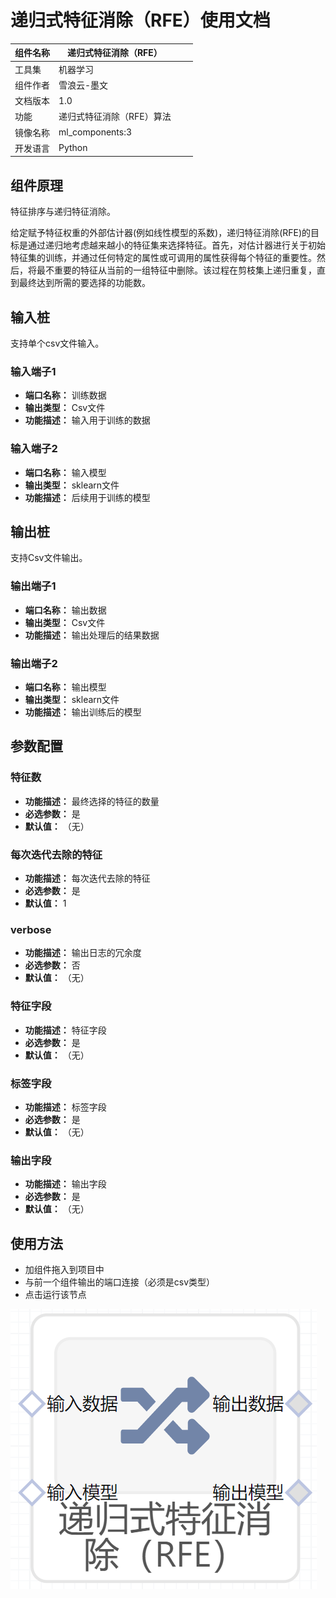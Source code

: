 # 递归式特征消除（RFE）使用文档
| 组件名称 | 递归式特征消除（RFE）|  |  |
| --- | --- | --- | --- |
| 工具集 | 机器学习 |  |  |
| 组件作者 | 雪浪云-墨文 |  |  |
| 文档版本 | 1.0 |  |  |
| 功能 |递归式特征消除（RFE）算法 |  |  |
| 镜像名称 | ml_components:3 |  |  |
| 开发语言 | Python |  |  |

## 组件原理
特征排序与递归特征消除。

给定赋予特征权重的外部估计器(例如线性模型的系数)，递归特征消除(RFE)的目标是通过递归地考虑越来越小的特征集来选择特征。首先，对估计器进行关于初始特征集的训练，并通过任何特定的属性或可调用的属性获得每个特征的重要性。然后，将最不重要的特征从当前的一组特征中删除。该过程在剪枝集上递归重复，直到最终达到所需的要选择的功能数。
## 输入桩
支持单个csv文件输入。
### 输入端子1

- **端口名称：** 训练数据
- **输出类型：** Csv文件
- **功能描述：** 输入用于训练的数据
### 输入端子2

- **端口名称：** 输入模型
- **输出类型：** sklearn文件
- **功能描述：** 后续用于训练的模型

## 输出桩
支持Csv文件输出。
### 输出端子1

- **端口名称：** 输出数据
- **输出类型：** Csv文件
- **功能描述：** 输出处理后的结果数据
### 输出端子2

- **端口名称：** 输出模型
- **输出类型：** sklearn文件
- **功能描述：** 输出训练后的模型
## 参数配置
### 特征数

- **功能描述：** 最终选择的特征的数量
- **必选参数：** 是
- **默认值：** （无）
### 每次迭代去除的特征

- **功能描述：** 每次迭代去除的特征
- **必选参数：** 是
- **默认值：** 1
### verbose

- **功能描述：** 输出日志的冗余度
- **必选参数：** 否
- **默认值：** （无）
### 特征字段

- **功能描述：** 特征字段
- **必选参数：** 是
- **默认值：** （无）
### 标签字段

- **功能描述：** 标签字段
- **必选参数：** 是
- **默认值：** （无）
### 输出字段

- **功能描述：** 输出字段
- **必选参数：** 是
- **默认值：** （无）

## 使用方法
- 加组件拖入到项目中
- 与前一个组件输出的端口连接（必须是csv类型）
- 点击运行该节点


![](./img/递归式特征消除.png)
